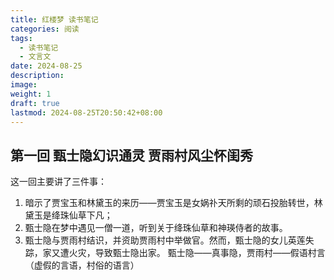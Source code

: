 ```yaml
---
title: 红楼梦 读书笔记
categories: 阅读
tags:
  - 读书笔记
  - 文言文
date: 2024-08-25
description: 
image: 
weight: 1
draft: true
lastmod: 2024-08-25T20:50:42+08:00
---
```


## 第一回 甄士隐幻识通灵 贾雨村风尘怀闺秀

这一回主要讲了三件事：
1. 暗示了贾宝玉和林黛玉的来历——贾宝玉是女娲䃼天所剩的顽石投胎转世，林黛玉是绛珠仙草下凡；
2. 甄士隐在梦中遇见一僧一道，听到关于绛珠仙草和神瑛侍者的故事。
3. 甄士隐与贾雨村结识，并资助贾雨村中举做官。然而，甄士隐的女儿英莲失踪，家又遭火灾，导致甄士隐出家。
甄士隐——真事隐，贾雨村——假语村言（虚假的言语，村俗的语言）